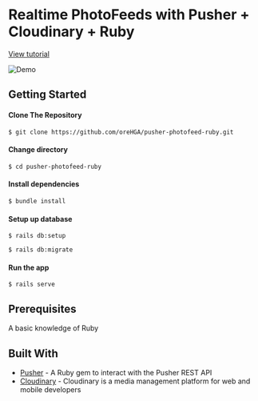 # Realtime PhotoFeeds with Pusher + Cloudinary + Ruby

[View tutorial](https://pusher.com/tutorials/photo-sharing-ruby-rails)

![Demo](./demo/demo.gif)

Getting Started
------

#### Clone The Repository
`$ git clone https://github.com/oreHGA/pusher-photofeed-ruby.git`


#### Change directory
`$ cd pusher-photofeed-ruby`

#### Install dependencies
`$ bundle install`

#### Setup up database
`$ rails db:setup`

`$ rails db:migrate`

#### Run the app
`$ rails serve`

Prerequisites
------
A basic knowledge of Ruby


Built With
------
- [Pusher](https://pusher.com) - A Ruby gem to interact with the Pusher REST API
- [Cloudinary](https://cloudinary.com/) - Cloudinary is a media management platform for web and mobile developers
